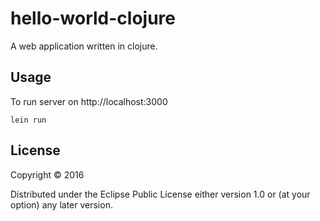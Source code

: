 # hello-world-clojure

A web application written in clojure.

## Usage

To run server on http://localhost:3000
```
lein run 
```

## License

Copyright © 2016 

Distributed under the Eclipse Public License either version 1.0 or (at
your option) any later version.
